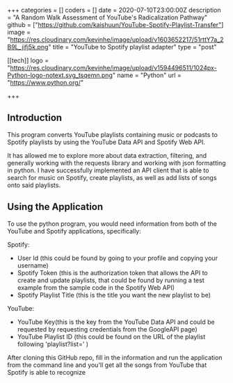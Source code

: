 +++
categories = []
coders = []
date = 2020-07-10T23:00:00Z
description = "A Random Walk Assessment of YouTube's Radicalization Pathway"
github = ["https://github.com/kaishuun/YouTube-Spotify-Playlist-Transfer"]
image = "https://res.cloudinary.com/kevinhe/image/upload/v1603652217/51rttY7a_2B9L_jifj5k.png"
title = "YouTube to Spotify playlist adapter"
type = "post"


[[tech]]
logo = "https://res.cloudinary.com/kevinhe/image/upload/v1594496511/1024px-Python-logo-notext.svg_tsqemn.png"
name = "Python"
url = "https://www.python.org/"


+++

## Introduction

This program converts YouTube playlists containing music or podcasts to Spotify playlists by using the YouTube Data API and Spotify Web API.

It has allowed me to explore more about data extraction, filtering, and generally working with the requests library and working with json formatting in python. I have successfully implemented an API client that is able to search for music on Spotify, create playlists, as well as add lists of songs onto said playlists.

## Using the Application
To use the python program, you would need information from both of the YouTube and Spotify applications, specifically:

Spotify:

- User Id (this could be found by going to your profile and copying your username)
- Spotify Token (this is the authorization token that allows the API to create and update playlists, that could be found by running a test example from the sample code in the Spotify Web API)
- Spotify Playlist Title (this is the title you want the new playlist to be)

YouTube:
- YouTube Key(this is the key from the YouTube Data API and could be requested by requesting credentials from the GoogleAPI page)
- YouTube Playlist ID (this could be found on the URL of the playlist following 'playlist?list=' )


After cloning this GitHub repo, fill in the information and run the application from the command line and you'll get all the songs from YouTube that Spotify is able to recognize
